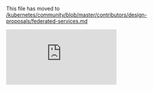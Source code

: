 This file has moved to [/kubernetes/community/blob/master/contributors/design-proposals/federated-services.md](https://github.com/kubernetes/community/blob/master/contributors/design-proposals/federated-services.md)


<!-- BEGIN MUNGE: GENERATED_ANALYTICS -->
[![Analytics](https://kubernetes-site.appspot.com/UA-36037335-10/GitHub/docs/design/federated-services.md?pixel)]()
<!-- END MUNGE: GENERATED_ANALYTICS -->
